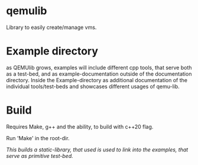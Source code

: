 # qemulib
 Library to easily create/manage vms.

# Example directory
as QEMUlib grows, examples will include different cpp tools, that serve
both as a test-bed, and as example-documentation outside of the documentation
directory. Inside the Example-directory as additional documentation of the
individual tools/test-beds and showcases different usages of qemu-lib.


# Build
Requires Make, g++ and the ability, to build with c++20 flag. 

Run 'Make' in the root-dir.

_This builds a static-library, that used is used to link into the examples,
that serve as primitive test-bed._